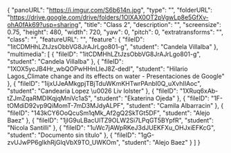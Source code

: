 {
      "panoURL": "https://i.imgur.com/S6b614n.jpg",
      "type": "",
      "folderURL": "https://drive.google.com/drive/folders/1OlXAX0OT2pVgwLp8e5GfXv-ohA0fAk69?usp=sharing",
      "title": "Class 2",
      "description": "",
      "screensize": 0.75,
      "height": 480,
      "width": 720,
      "yaw": 0,
      "pitch": 0,
      "extratransforms": "",
      "class": "",
      "featureURL": "",
      "feature": {
         "fileID": "1itCDMHhLZtJzsObbVG8JrAJrLgo801-g",
         "student": "Candela Villalba"
      },
      "multimedia": [
         {
            "fileID": "1itCDMHhLZtJzsObbVG8JrAJrLgo801-g",
            "student": "Candela Villalba"
         },
         {
            "fileID": "1XOX5ycJB4Hr_wbQOPwHHnLIeJ8Z-dedI",
            "student": "Hilario Lagos_Climate change and its effects on water - Presentaciones de Google"
         },
         {
            "fileID": "1ijxUJeAMkgpjTBjTduWKmKHTwrPAnbI0Q_uXvhIIAoc",
            "student": "Candearia Lopez \u0026 Liv Iolster"
         },
         {
            "fileID": "1XRuq6xAb-tZJmZqaRMDIKqjqMniVc1aS",
            "student": "Ekaterina Ojeda"
         },
         {
            "fileID": "1F-tOMdiD92vp9QiMomT-7mD3MJdyALPF",
            "student": "Camila Albarracin"
         },
         {
            "fileID": "143kCY6OoQcuSm1qMk_Af2gQ2SkTGt5DF",
            "student": "Alejo Baez"
         },
         {
            "fileID": "1jIG9uLBacUlTZ9OLW2Si7LPqGT5BYpfR",
            "student": "Nicola Santilli"
         },
         {
            "fileID": "1uWc7jAWpRKeJ3dJUEKFXu_OHJxiEFKcG",
            "student": "Documento sin título"
         },
         {
            "fileID": "1gG-zvUJwPP6gIkhRjGlqVbX9TO_UWKOm",
            "student": "Alejo Baez"
         }
      ]
   }